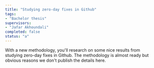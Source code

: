 ```yaml
---
title: "Studying zero-day fixes in Github"
tags: 
- "Bachelor thesis"
supervisors:
- "Jafar Akhoundali"
completed: false
status: "a"
---
```


With a new methodology, you'll research on some nice results from studying zero-day fixes in Github. The methodology is almost ready but obvious reasons we don't publish the details here.
